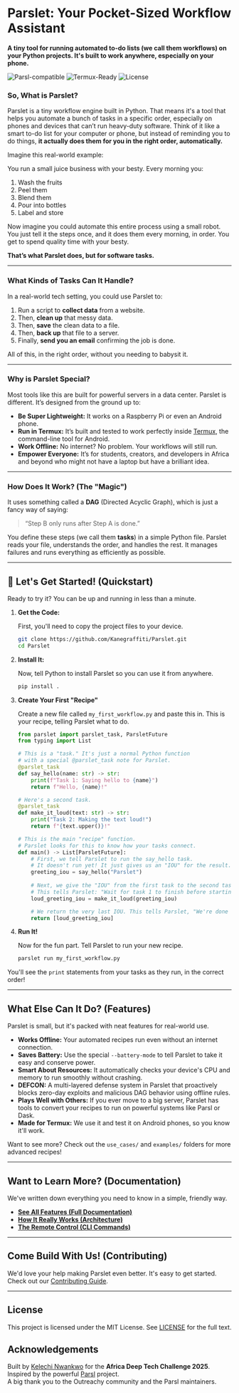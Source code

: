 # Parslet: Your Pocket-Sized Workflow Assistant
**A tiny tool for running automated to-do lists (we call them workflows) on your Python projects. It's built to work anywhere, especially on your phone.**

![Parsl-compatible](https://img.shields.io/badge/parsl-compatible-blue.svg)
![Termux-Ready](https://img.shields.io/badge/termux-ready-brightgreen.svg)
![License](https://img.shields.io/github/license/Kanegraffiti/Parslet)

### So, What is Parslet?

Parslet is a tiny workflow engine built in Python. That means it's a tool that helps you automate a bunch of tasks in a specific order, especially on phones and devices that can’t run heavy-duty software. Think of it like a smart to-do list for your computer or phone, but instead of reminding you to do things, **it actually does them for you in the right order, automatically.**

Imagine this real-world example:

You run a small juice business with your besty. Every morning you:

1.  Wash the fruits
2.  Peel them
3.  Blend them
4.  Pour into bottles
5.  Label and store

Now imagine you could automate this entire process using a small robot. You just tell it the steps once, and it does them every morning, in order. You get to spend quality time with your besty.

**That’s what Parslet does, but for software tasks.**

---

### What Kinds of Tasks Can It Handle?

In a real-world tech setting, you could use Parslet to:

1.  Run a script to **collect data** from a website.
2.  Then, **clean up** that messy data.
3.  Then, **save** the clean data to a file.
4.  Then, **back up** that file to a server.
5.  Finally, **send you an email** confirming the job is done.

All of this, in the right order, without you needing to babysit it.

---

### Why is Parslet Special?

Most tools like this are built for powerful servers in a data center. Parslet is different. It’s designed from the ground up to:

-   **Be Super Lightweight:** It works on a Raspberry Pi or even an Android phone.
-   **Run in Termux:** It’s built and tested to work perfectly inside [Termux](https://termux.dev/en/), the command-line tool for Android.
-   **Work Offline:** No internet? No problem. Your workflows will still run.
-   **Empower Everyone:** It’s for students, creators, and developers in Africa and beyond who might not have a laptop but have a brilliant idea.

---

### How Does It Work? (The "Magic")

It uses something called a **DAG** (Directed Acyclic Graph), which is just a fancy way of saying:

> “Step B only runs after Step A is done.”

You define these steps (we call them **tasks**) in a simple Python file. Parslet reads your file, understands the order, and handles the rest. It manages failures and runs everything as efficiently as possible.

---

## 🚀 Let's Get Started! (Quickstart)

Ready to try it? You can be up and running in less than a minute.

1.  **Get the Code:**

    First, you'll need to copy the project files to your device.

    ```bash
    git clone https://github.com/Kanegraffiti/Parslet.git
    cd Parslet
    ```

2.  **Install It:**

    Now, tell Python to install Parslet so you can use it from anywhere.

    ```bash
    pip install .
    ```

3.  **Create Your First "Recipe"**

    Create a new file called `my_first_workflow.py` and paste this in. This is your recipe, telling Parslet what to do.

    ```python
    from parslet import parslet_task, ParsletFuture
    from typing import List

    # This is a "task." It's just a normal Python function
    # with a special @parslet_task note for Parslet.
    @parslet_task
    def say_hello(name: str) -> str:
        print(f"Task 1: Saying hello to {name}")
        return f"Hello, {name}!"

    # Here's a second task.
    @parslet_task
    def make_it_loud(text: str) -> str:
        print("Task 2: Making the text loud!")
        return f"{text.upper()}!"

    # This is the main "recipe" function.
    # Parslet looks for this to know how your tasks connect.
    def main() -> List[ParsletFuture]:
        # First, we tell Parslet to run the say_hello task.
        # It doesn't run yet! It just gives us an "IOU" for the result.
        greeting_iou = say_hello("Parslet")
        
        # Next, we give the "IOU" from the first task to the second task.
        # This tells Parslet: "Wait for task 1 to finish before starting task 2."
        loud_greeting_iou = make_it_loud(greeting_iou)

        # We return the very last IOU. This tells Parslet, "We're done when this is done."
        return [loud_greeting_iou]
    ```

4.  **Run It!**

    Now for the fun part. Tell Parslet to run your new recipe.

    ```bash
    parslet run my_first_workflow.py
    ```

You'll see the `print` statements from your tasks as they run, in the correct order!

---

## What Else Can It Do? (Features)

Parslet is small, but it's packed with neat features for real-world use.

-   **Works Offline:** Your automated recipes run even without an internet connection.
-   **Saves Battery:** Use the special `--battery-mode` to tell Parslet to take it easy and conserve power.
-   **Smart About Resources:** It automatically checks your device's CPU and memory to run smoothly without crashing.
-   **DEFCON:** A multi-layered defense system in Parslet that proactively blocks zero-day exploits and malicious DAG behavior using offline rules.
-   **Plays Well with Others:** If you ever move to a big server, Parslet has tools to convert your recipes to run on powerful systems like Parsl or Dask.
-   **Made for Termux:** We use it and test it on Android phones, so you know it'll work.

Want to see more? Check out the `use_cases/` and `examples/` folders for more advanced recipes!

---

## Want to Learn More? (Documentation)

We've written down everything you need to know in a simple, friendly way.

-   [**See All Features (Full Documentation)**](https://parslet.readthedocs.io/en/latest/)
-   [**How It Really Works (Architecture)**](https://parslet.readthedocs.io/en/latest/architecture.html)
-   [**The Remote Control (CLI Commands)**](https://parslet.readthedocs.io/en/latest/usage.html)

---

## Come Build With Us! (Contributing)

We'd love your help making Parslet even better. It's easy to get started. Check out our [Contributing Guide](./CONTRIBUTING.md).

---

## License

This project is licensed under the MIT License. See [LICENSE](./LICENSE) for the full text.

## Acknowledgements

Built by [Kelechi Nwankwo](https://github.com/Kanegraffiti) for the **Africa Deep Tech Challenge 2025**.  
Inspired by the powerful [Parsl](https://github.com/Parsl/parsl) project.  
A big thank you to the Outreachy community and the Parsl maintainers.
